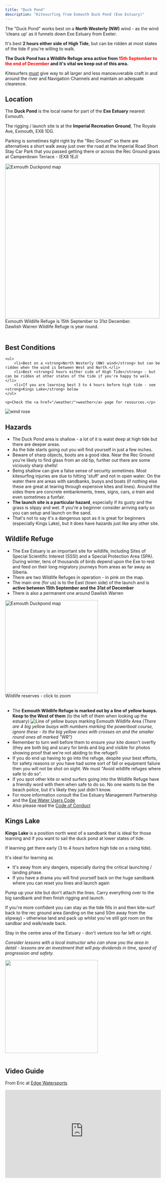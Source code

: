 ```yaml
---
title: "Duck Pond"
description: "Kitesurfing from Exmouth Duck Pond (Exe Estuary)"
---
```


The "Duck Pond" works best on a **North Westerly (NW)** wind - as the wind 'cleans up' as it funnels down Exe Estuary from Exeter. 

It's best **2 hours either side of High Tide**, but can be ridden at most states of the tide if you're willing to walk.

**The Duck Pond has a Wildlife Refuge area active from <span style="color:red">15th September to the end of December</span> and it's vital we keep out of this area.**

Kitesurfers <ins>must</ins> give way to all larger and less manoeuverable craft in and around the river and Navigation Channels and maintain an adequate clearence.

<!--more-->

## Location

The **Duck Pond** is the local name for part of the **Exe Estuary** nearest Exmouth.

The rigging / launch site is at the **Imperial Recreation Ground**, The Royale Ave, Exmouth, EX8 1DG.

Parking is sometimes tight right by the "Rec Ground" so there are alternatives a short walk away just over the road at the Imperial Road Short Stay Car Park that you passed getting there or across the Rec Ground grass at Camperdown Terrace - (EX8 1EJ)

<div class="image-container text-center">
    <img src="/images/exmouth/duckpond-map-simple.png" alt="Exmouth Duckpond map" width="500">
    <div class="caption">
    Exmouth Wildlife Refuge is 15th September to 31st December.<br>
    Dawlish Warren Wildlife Refuge is year round.
    </div>
</div>

<br>

## Best Conditions

<div class="row">
  <div class="col-8">

    <ul>
        <li>Best on a <strong>North Westerly (NW) wind</strong> but can be ridden when the wind is between West and North.</li>
        <li>Best <strong>2 hours either side of High Tide</strong> - but can be ridden at other states of the tide if you're happy to walk.</li>
        <li>If you are learning best 3 to 4 hours before high tide - see <strong>Kings Lake</strong> below
    </ul>

    <p>Check the <a href="/weather/">weather</a> page for resources.</p>

  </div>
  <div class="col-4">
    <img src="/images/wind-rose_duckpond_small.png" alt="wind rose">
  </div>  
</div>

## Hazards

* The Duck Pond area is shallow - a lot of it is waist deep at high tide but there are deeper areas.
* As the tide starts going out you will find yourself in just a few inches.
* Beware of sharp objects, boots are a good idea. Near the Rec Ground you're likely to find glass from an old tip, further out there are some viciously sharp shells!
* Being shallow can give a false sense of security sometimes. Most kitesurfing injuries are due to hitting 'stuff' and not in open water. On the water there are areas with sandbanks, buoys and boats (if nothing else these are great at tearing through expensive kites and lines). Around the sides there are concrete embankments, trees, signs, cars, *a train* and even sometimes a funfair.
* **The launch site is a particular hazard**, especially if its gusty and the grass is slippy and wet. If you're a beginner consider arriving early so you can setup and launch on the sand.
* That's not to say it's a dangerous spot as it is great for beginners (especially Kings Lake), but it does have hazards just like any other site.

## Wildlife Refuge
* The Exe Estuary is an important site for wildlife, including Sites of Special Scientific Interest (SSSI) and a Special Protection Area (SPA). During winter, tens of thousands of birds depend upon the Exe to rest and feed on their long migratory journeys from areas as far away as Siberia.
* There are two Wildlife Refuges in operation - in pink on the map.
* The main one (for us) is to the East (town side) of the launch and is **active between 15th September and the 31st of December**
* There is also a permanent one around Dawlish Warren

<div class="image-container text-center">
  <a href="/images/exmouth/duckpond-map-simple.png">
        <img src="/images/exmouth/duckpond-map-simple.png" alt="Exmouth Duckpond map" width="300px" />
  </a>
    <div class="caption">Wildlife reserves - click to zoom</div>
</div>

<br/> 

* The **Exmouth Wildlife Refuge is marked out by a line of yellow buoys. Keep to the West of them** (to the left of them when looking up the estuary)
![Line of yellow buoys marking Exmouth Wildlife Area](/images/exmouth/duckpond-wildlife-refuge-buoys.jpg)
*(There are 4 big yellow buoys with numbers marking the powerboat course, ignore these - its the big yellow ones with crosses on and the smaller round ones all marked "WR")*
* Remember to turn well before them to ensure your kite doesn't overfly (they are both big and scary for birds and big and visible for photos showing proof that we're not abiding to the refuge!)
* If you do end up having to go into the refuge, despite your best efforts, for safety reasons or you have had some sort of fall or equipment failure then you will not be shot on sight. We must "Avoid wildlife refuges where safe to do so".
* If you spot other kite or wind surfers going into the Wildlife Refuge have a friendly word with them when safe to do so. No one wants to be the beach police, but it's likely they just didn't know.
* For more information consult the Exe Estuary Management Partnership and the [Exe Water Users Code](https://www.exe-estuary.org/exe-codes-of-conduct)
* Also please read the [Code of Conduct](/code-of-conduct/)


## Kings Lake

**Kings Lake** is a position north west of a sandbank that is ideal for those learning and if you want to sail the duck pond at lower states of tide.

If learning get there early (3 to 4 hours before high tide on a rising tide).

It's ideal for learning as

   * It's away from any dangers, especially during the critical launching / landing phase.
   * If you have a drama you will find yourself back on the huge sandbank where you can reset you lines and launch again

Pump up your kite but don't attach the lines. Carry everything over to the big sandbank and then finish rigging and launch.

If you're more confident you can stay as the tide fills in and then kite-surf back to the rec ground area (landing on the sand 50m away from the slipway) - otherwise land and pack up whilst you've still got room on the sandbar and walk/wade back.

Stay in the centre area of the Estuary - don't venture too far left or right.

*Consider lessons with a local instructor who can show you the area in detail - lessons are an investment that will pay dividends in time, speed of progression and safety.*

<div class="image-container text-center">
<a href="/images/exmouth/kings-lake.png">
  <img src="/images/exmouth/kings-lake.png" width="300px">
<a>
</div>

<br/>

## Video Guide

From Eric at <a href="https://www.edgewatersports.com/" target="_blank">Edge Watersports<a>

<style>
  .video-container {
    overflow: hidden;
    position: relative;
    width:100%;
}

.video-container::after {
    padding-top: 56.25%;
    display: block;
    content: '';
}

.video-container iframe {
    position: absolute;
    top: 0;
    left: 0;
    width: 100%;
    height: 100%;
}
</style>

<div class="video-container image-container text-center">
  <iframe src="https://www.youtube-nocookie.com/embed/vqHcM-6D5Fg" frameborder="0" allow="accelerometer; autoplay; encrypted-media; gyroscope; picture-in-picture" allowfullscreen></iframe>
</div>
